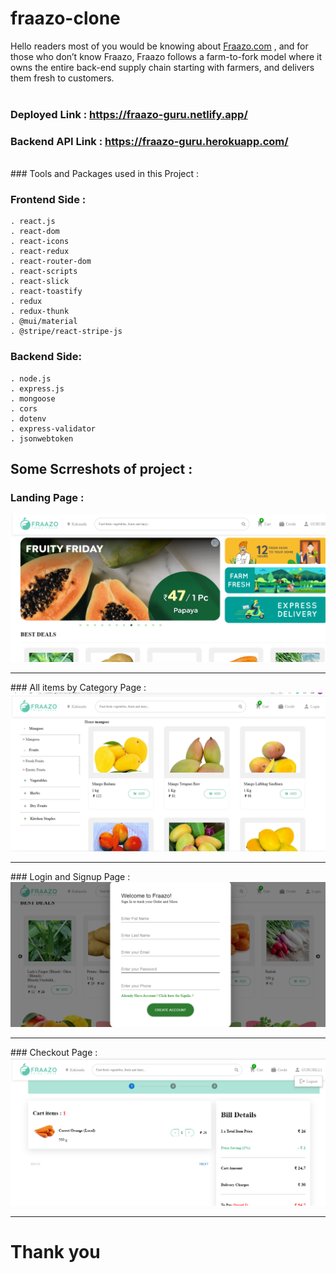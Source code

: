 # fraazo-clone
Hello readers most of you would be knowing about <u>[Fraazo.com](https://fraazo.com)</u> , and for those who don’t know Fraazo, Fraazo follows a farm-to-fork model where it owns the entire back-end supply chain starting with farmers, and delivers them fresh to customers.
<br/>
<br/>

### **Deployed Link** : https://fraazo-guru.netlify.app/
### **Backend API Link** : https://fraazo-guru.herokuapp.com/

<br/>
###  Tools and Packages used in this Project :

### Frontend Side :
    . react.js
    . react-dom
    . react-icons
    . react-redux
    . react-router-dom
    . react-scripts
    . react-slick
    . react-toastify
    . redux
    . redux-thunk 
    . @mui/material
    . @stripe/react-stripe-js
   

### Backend Side:
    . node.js
    . express.js
    . mongoose
    . cors
    . dotenv
    . express-validator
    . jsonwebtoken

   
## Some Scrreshots of project : 


 ### Landing Page :
  <div> <img src="https://github.com/sivagurubilli/fraazo-clone/blob/main/src/Images/Screenshot%20(242).png?raw=true"> </div>
<hr/>
 ### All items by Category Page :
  <div> <img src="https://github.com/sivagurubilli/fraazo-clone/blob/main/src/Images/Screenshot%20(245).png?raw=true"> </div>
<hr/>
 ### Login and Signup Page :
  <div> <img src="https://github.com/sivagurubilli/fraazo-clone/blob/main/src/Images/Screenshot%20(243).png?raw=true"> </div>
<hr/>
 ### Checkout Page :
  <div> <img src="https://github.com/sivagurubilli/fraazo-clone/blob/main/src/Images/Screenshot%20(244).png?raw=true"> </div>
<hr/>

<h1>Thank you </h1>
